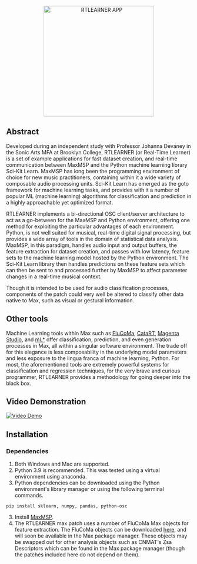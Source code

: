 
<p align="center">
  <img src="https://github.com/tmartinez88/RTLEARNER/blob/main/assets/RTLEARNER_PIC.png?raw=true" width="300" title="RTLEARNER APP">
</p>

## Abstract
Developed during an independent study with Professor Johanna Devaney in the Sonic Arts MFA at Brooklyn College, RTLEARNER (or Real-Time Learner) is a set of example applications for fast dataset creation, and real-time communication between MaxMSP and the Python machine learning library Sci-Kit Learn. MaxMSP has long been the programming environment of choice for new music practitioners, containing within it a wide variety of composable audio processing units. Sci-Kit Learn has emerged as the goto framework for machine learning tasks, and provides with it a number of popular ML (machine learning) algorithms for classification and prediction in a highly approachable yet optimized format.

RTLEARNER implements a bi-directional OSC client/server architecture to act as a go-between for the MaxMSP and Python environment, offering one method for exploiting the particular advantages of each environment. Python, is not well suited for musical, real-time digital signal processing, but provides a wide array of tools in the domain of statistical data analysis. MaxMSP, in this paradigm, handles audio input and output buffers, the feature extraction for dataset creation, and passes with low latency, feature sets to the machine learning model hosted by the Python environment. The Sci-Kit Learn library then handles predictions on these feature sets which can then be sent to and processed further by MaxMSP to affect parameter changes in a real-time musical context.

Though it is intended to be used for audio classification processes, components of the patch could very well be altered to classify other data native to Max, such as visual or gestural information.

## Other tools
Machine Learning tools within Max such as [FluCoMa](https://www.flucoma.org/), [CataRT](https://ismm.ircam.fr/catart/#:~:text=The%20concatenative%20real%2Dtime%20sound,position%20in%20the%20descriptor%20space.), [Magenta Studio](https://magenta.tensorflow.org/studio/Magenta), and [ml.*](http://ben.musicsmiths.us/ml.phtml) offer classification, prediction, and even generation processes in Max, all within a singular software environment. The trade off for this elegance is less composability in the underlying model parameters and less exposure to the lingua franca of machine learning, Python. For most, the aforementioned tools are extremely powerful systems for classification and regression techniques, for the very brave and curious programmer, RTLEARNER provides a methodology for going deeper into the black box.

## Video Demonstration
[![Video Demo](https://github.com/tmartinez88/RTLEARNER/blob/main/assets/youtubeScreeny.png?raw=true)](https://www.youtube.com/watch?v=e7F6OkrapIU&t=5s)

## Installation
### Dependencies
1. Both Windows and Mac are supported.
2. Python 3.9 is recommended. This was tested using a virtual environment using anaconda.
3. Python dependencies can be downloaded using the Python environment's library manager or using the following terminal commands.

  `pip install sklearn, numpy, pandas, python-osc`

3. Install [MaxMSP](https://cycling74.com/downloads).
4. The RTLEARNER max patch uses a number of FluCoMa Max objects for feature extraction. The FluCoMa objects can be downloaded [here](https://www.flucoma.org/download/), and will soon be available in the Max package manager. These objects may be swapped out for other analysis objects such as CNMAT's Zsa Descriptors which can be found in the Max package manager (though the patches included here do not depend on them).
